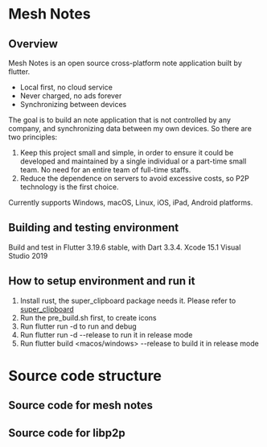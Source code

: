 # Mesh Notes
## Overview

Mesh Notes is an open source cross-platform note application built by flutter.
- Local first, no cloud service
- Never charged, no ads forever
- Synchronizing between devices

The goal is to build an note application that is not controlled by any company, and synchronizing data between my own devices.
So there are two principles:
1. Keep this project small and simple, in order to ensure it could be developed and maintained by a single individual or a part-time small team. No need for an entire team of full-time staffs.
2. Reduce the dependence on servers to avoid excessive costs, so P2P technology is the first choice.

Currently supports Windows, macOS, Linux, iOS, iPad, Android platforms.


## Building and testing environment
Build and test in Flutter 3.19.6 stable, with Dart 3.3.4.
Xcode 15.1
Visual Studio 2019

## How to setup environment and run it
1. Install rust, the super_clipboard package needs it. Please refer to [super_clipboard](https://pub.dev/packages/super_clipboard)
2. Run the pre_build.sh first, to create icons
3. Run flutter run -d <your device> to run and debug
4. Run flutter run -d <your device> --release to run it in release mode
5. Run flutter build <macos/windows> --release to build it in release mode

# Source code structure
## Source code for mesh notes
## Source code for libp2p